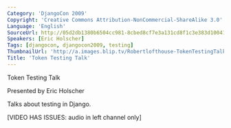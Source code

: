 ```yaml
---
Category: 'DjangoCon 2009'
Copyright: 'Creative Commons Attribution-NonCommercial-ShareAlike 3.0'
Language: 'English'
SourceUrl: http://05d2db1380b6504cc981-8cbed8cf7e3a131cd8f1c3e383d10041.r93.cf2.rackcdn.com/djangocon-2009/29_token-testing-talk.ogv
Speakers: [Eric Holscher]
Tags: [djangocon, djangocon2009, testing]
ThumbnailUrl: 'http://a.images.blip.tv/Robertlofthouse-TokenTestingTalk148.png'
Title: 'Token Testing Talk'
---
```

Token Testing Talk

  
Presented by Eric Holscher

  
Talks about testing in Django.

  
[VIDEO HAS ISSUES: audio in left channel only]
